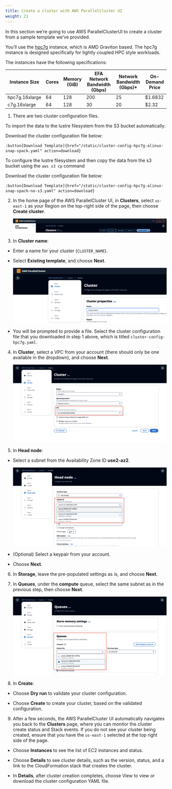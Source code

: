 ```yaml
---
title: Create a cluster with AWS ParallelCluster UI
weight: 21
--- 
```


In this section we’re going to use AWS ParallelClusterUI to create a cluster from a sample template we’ve provided.

You’ll use the [hpc7g](https://aws.amazon.com/ec2/instance-types/hpc7g/) instance, which is AMD Graviton based. The hpc7g instance is designed specifically for tightly coupled HPC style workloads.

The instances have the following specifications:

| Instance Size  | Cores | Memory (GiB) | EFA Network Bandwidth (Gbps) | Network Bandwidth (Gbps)* | On-Demand Price |
| -------------- | ----- | ------------ | ---------------------------- | ------------------------- | --------------- |
| hpc7g.16xlarge | 64    | 128          | 200                          | 25                        | $1.6832           |
| c7g.16xlarge   | 64    | 128          | 30                           | 20                        | $2.32       |

1. There are two cluster configuration files. 

To import the data to the lustre filesystem from the S3 bucket automatically:

Download the cluster configuration file below:

    :button[Download Template]{href="/static/cluster-config-hpc7g-alinux-snap-spack.yaml" action=download}

To configure the lustre filesystem and then copy the data from the s3 bucket using the `aws s3 cp` command

Download the cluster configuration file below:

    :button[Download Template]{href="/static/cluster-config-hpc7g-alinux-snap-spack-no-s3.yaml" action=download}


2. In the home page of the AWS ParallelCluster UI, in **Clusters**, select `us-east-1` as your Region on the top-right side of the page, then choose **Create cluster**.

    ![Create cluster - Region](/static/images/1-createcluster-region.png)

3. In **Cluster name**:

* Enter a name for your cluster (`CLUSTER_NAME`). 

* Select **Existing template**, and choose **Next**.

    ![Create cluster - name](/static/images/1-createcluster-name.png)

* You will be prompted to provide a file. Select the cluster configuration file that you downloaded in step 1 above, which is titled `cluster-config-hpc7g.yaml`.

4. In **Cluster**, select a VPC from your account (there should only be one available in the dropdown), and choose **Next**. 

    ![Create cluster - VPC](/static/images/1-createcluster-vpc.png)

5. In **Head node**:

* Select a subnet from the Availability Zone ID **use2-az2**.
   
    ![Create cluster - subnet](/static/images/1-createcluster-subnet.png)

* (Optional) Select a keypair from your account. 

* Choose **Next**.

6. In **Storage**, leave the pre-populated settings as is, and choose **Next**.

7. In **Queues**, under the **compute** queue, select the same subnet as in the previous step, then choose **Next**.

    ![Create cluster - queue subnet](/static/images/1-createcluster-queuesubnet.png)

8. In **Create**:

* Choose **Dry run** to validate your cluster configuration. 

* Choose **Create** to create your cluster, based on the validated configuration. 

9. After a few seconds, the AWS ParallelCluster UI automatically navigates you back to the **Clusters** page, where you can monitor the cluster create status and Stack events. If you do not see your cluster being created, ensure that you have the `us-east-1` selected at the top right side of the page. 

* Choose **Instances** to see the list of EC2 instances and status.

* Choose **Details** to see cluster details, such as the version, status, and a link to the CloudFormation stack that creates the cluster.

* In **Details**, after cluster creation completes, choose View to view or download the cluster configuration YAML file.
